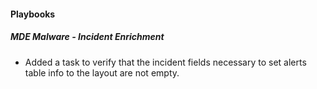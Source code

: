 
#### Playbooks

##### MDE Malware - Incident Enrichment

- Added a task to verify that the incident fields necessary to set alerts table info to the layout are not empty.

